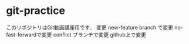 # git-practice
このリポジトリはGit動画講座用です．
変更
new-feature branch で変更
no-fast-forwardで変更
conflict ブランチで変更
github上で変更
